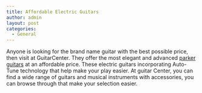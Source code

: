 ```yaml
---
title: Affordable Electric Guitars
author: admin
layout: post
categories:
  - General
---
```

Anyone is looking for the brand name guitar with the best possible price, then visit at GuitarCenter. They offer the most elegant and advanced <a href="http://www.guitarcenter.com/Parker-Guitars/">parker guitars</a> at an affordable price. These electric guitars incorporating Auto-Tune technology  that help make your play easier. At guitar Center, you can find a wide range of guitars and musical instruments with accessories, you can browse through that make your selection easier.

